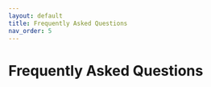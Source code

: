 ```yaml
---
layout: default
title: Frequently Asked Questions
nav_order: 5
---
```


# Frequently Asked Questions
